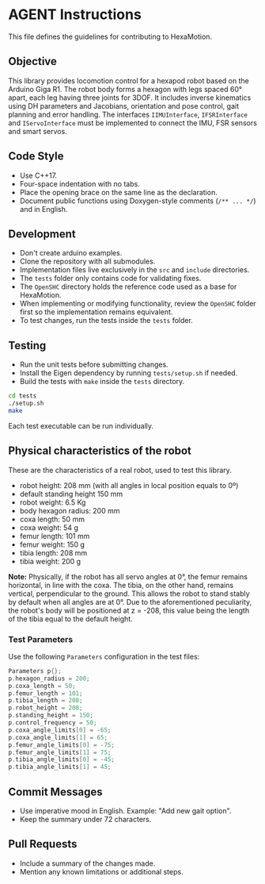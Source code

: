 # AGENT Instructions

This file defines the guidelines for contributing to HexaMotion.

## Objective

This library provides locomotion control for a hexapod robot based on the Arduino Giga R1. The robot body forms a hexagon with legs spaced 60° apart, each leg having three joints for 3DOF. It includes inverse kinematics using DH parameters and Jacobians, orientation and pose control, gait planning and error handling. The interfaces `IIMUInterface`, `IFSRInterface` and `IServoInterface` must be implemented to connect the IMU, FSR sensors and smart servos.

## Code Style

-   Use C++17.
-   Four-space indentation with no tabs.
-   Place the opening brace on the same line as the declaration.
-   Document public functions using Doxygen-style comments (`/** ... */`) and in English.

## Development

-   Don't create arduino examples.
-   Clone the repository with all submodules.
-   Implementation files live exclusively in the `src` and `include` directories.
-   The `tests` folder only contains code for validating fixes.
-   The `OpenSHC` directory holds the reference code used as a base for HexaMotion.
-   When implementing or modifying functionality, review the `OpenSHC` folder first so the implementation remains equivalent.
-   To test changes, run the tests inside the `tests` folder.

## Testing

-   Run the unit tests before submitting changes.
-   Install the Eigen dependency by running `tests/setup.sh` if needed.
-   Build the tests with `make` inside the `tests` directory.

```bash
cd tests
./setup.sh
make
```

Each test executable can be run individually.

## Physical characteristics of the robot

These are the characteristics of a real robot, used to test this library.

-   robot height: 208 mm (with all angles in local position equals to 0º)
-   default standing height 150 mm
-   robot weight: 6.5 Kg
-   body hexagon radius: 200 mm
-   coxa length: 50 mm
-   coxa weight: 54 g
-   femur length: 101 mm
-   femur weight: 150 g
-   tibia length: 208 mm
-   tibia weight: 200 g

**Note:** Physically, if the robot has all servo angles at 0°, the femur remains horizontal, in line with the coxa. The tibia, on the other hand, remains vertical, perpendicular to the ground. This allows the robot to stand stably by default when all angles are at 0°. Due to the aforementioned peculiarity, the robot's body will be positioned at z = -208, this value being the length of the tibia equal to the default height.

### Test Parameters

Use the following `Parameters` configuration in the test files:

```cpp
Parameters p{};
p.hexagon_radius = 200;
p.coxa_length = 50;
p.femur_length = 101;
p.tibia_length = 208;
p.robot_height = 208;
p.standing_height = 150;
p.control_frequency = 50;
p.coxa_angle_limits[0] = -65;
p.coxa_angle_limits[1] = 65;
p.femur_angle_limits[0] = -75;
p.femur_angle_limits[1] = 75;
p.tibia_angle_limits[0] = -45;
p.tibia_angle_limits[1] = 45;
```

## Commit Messages

-   Use imperative mood in English. Example: "Add new gait option".
-   Keep the summary under 72 characters.

## Pull Requests

-   Include a summary of the changes made.
-   Mention any known limitations or additional steps.

